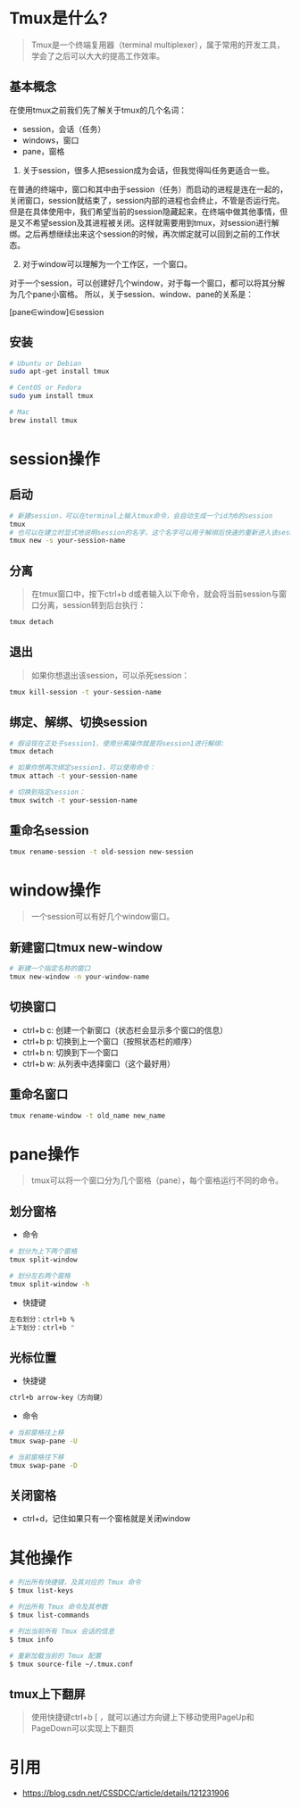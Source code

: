 # Tmux是什么?

> Tmux是一个终端复用器（terminal multiplexer），属于常用的开发工具，学会了之后可以大大的提高工作效率。

## 基本概念

在使用tmux之前我们先了解关于tmux的几个名词：

* session，会话（任务）
* windows，窗口
* pane，窗格

1. 关于session，很多人把session成为会话，但我觉得叫任务更适合一些。

在普通的终端中，窗口和其中由于session（任务）而启动的进程是连在一起的，关闭窗口，session就结束了，session内部的进程也会终止，不管是否运行完。但是在具体使用中，我们希望当前的session隐藏起来，在终端中做其他事情，但是又不希望session及其进程被关闭。这样就需要用到tmux，对session进行解绑。之后再想继续出来这个session的时候，再次绑定就可以回到之前的工作状态。

2. 对于window可以理解为一个工作区，一个窗口。

对于一个session，可以创建好几个window，对于每一个窗口，都可以将其分解为几个pane小窗格。
所以，关于session、window、pane的关系是：

[pane∈window]∈session

## 安装

```sh
# Ubuntu or Debian
sudo apt-get install tmux

# CentOS or Fedora
sudo yum install tmux

# Mac
brew install tmux
```

# session操作

## 启动

```sh
# 新建session，可以在terminal上输入tmux命令，会自动生成一个id为0的session
tmux
# 也可以在建立时显式地说明session的名字，这个名字可以用于解绑后快速的重新进入该session：
tmux new -s your-session-name
```

## 分离

> 在tmux窗口中，按下ctrl+b d或者输入以下命令，就会将当前session与窗口分离，session转到后台执行：

```sh
tmux detach
```

## 退出

> 如果你想退出该session，可以杀死session：

```sh
tmux kill-session -t your-session-name
```

## 绑定、解绑、切换session

```sh
# 假设现在正处于session1，使用分离操作就是将session1进行解绑:
tmux detach

# 如果你想再次绑定session1，可以使用命令：
tmux attach -t your-session-name

# 切换到指定session：
tmux switch -t your-session-name
```

## 重命名session

```sh
tmux rename-session -t old-session new-session
```

# window操作

> 一个session可以有好几个window窗口。

## 新建窗口tmux new-window

```sh
# 新建一个指定名称的窗口
tmux new-window -n your-window-name
```

## 切换窗口

* ctrl+b c: 创建一个新窗口（状态栏会显示多个窗口的信息）
* ctrl+b p: 切换到上一个窗口（按照状态栏的顺序）
* ctrl+b n: 切换到下一个窗口
* ctrl+b w: 从列表中选择窗口（这个最好用）

## 重命名窗口

```sh
tmux rename-window -t old_name new_name
```

# pane操作

> tmux可以将一个窗口分为几个窗格（pane），每个窗格运行不同的命令。

## 划分窗格

* 命令

```sh
# 划分为上下两个窗格
tmux split-window

# 划分左右两个窗格
tmux split-window -h
```

* 快捷键

```sh
左右划分：ctrl+b %
上下划分：ctrl+b "
```

## 光标位置

* 快捷键

```sh
ctrl+b arrow-key（方向键）
```

* 命令

```sh
# 当前窗格往上移
tmux swap-pane -U

# 当前窗格往下移
tmux swap-pane -D
```

## 关闭窗格

* ctrl+d，记住如果只有一个窗格就是关闭window

# 其他操作

```sh
# 列出所有快捷键，及其对应的 Tmux 命令
$ tmux list-keys

# 列出所有 Tmux 命令及其参数
$ tmux list-commands

# 列出当前所有 Tmux 会话的信息
$ tmux info

# 重新加载当前的 Tmux 配置
$ tmux source-file ~/.tmux.conf
```

## tmux上下翻屏

> 使用快捷键ctrl+b [ ，就可以通过方向键上下移动使用PageUp和PageDown可以实现上下翻页

# 引用

* https://blog.csdn.net/CSSDCC/article/details/121231906
